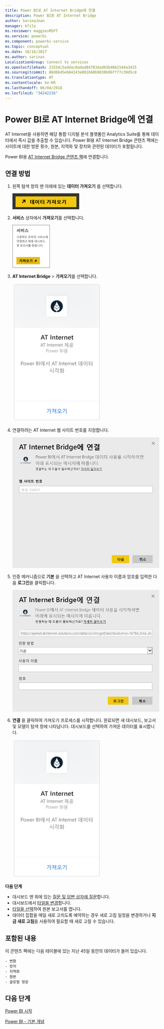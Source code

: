 ```yaml
---
title: Power BI로 AT Internet Bridge에 연결
description: Power BI용 AT Internet Bridge
author: SarinaJoan
manager: kfile
ms.reviewer: maggiesMSFT
ms.service: powerbi
ms.component: powerbi-service
ms.topic: conceptual
ms.date: 10/16/2017
ms.author: sarinas
LocalizationGroup: Connect to services
ms.openlocfilehash: 21554c5addac0adad84783dad83b4861544a3425
ms.sourcegitcommit: 80d6b45eb84243e801b60b9038b9bff77c30d5c8
ms.translationtype: HT
ms.contentlocale: ko-KR
ms.lasthandoff: 06/04/2018
ms.locfileid: "34242216"
---
```

# <a name="connect-to-at-internet-bridge-with-power-bi"></a>Power BI로 AT Internet Bridge에 연결
AT Internet을 사용하면 해당 통합 디지털 분석 플랫폼인 Analytics Suite를 통해 데이터에서 즉시 값을 추출할 수 있습니다. Power BI용 AT Internet Bridge 콘텐츠 팩에는 사이트에 대한 방문 횟수, 원본, 지역화 및 장치와 관련된 데이터가 포함됩니다.

Power BI용 [AT Internet Bridge 콘텐츠 팩](https://app.powerbi.com/getdata/services/at-internet-bridge)에 연결합니다.

## <a name="how-to-connect"></a>연결 방법
1. 왼쪽 탐색 창의 맨 아래에 있는 **데이터 가져오기** 를 선택합니다.
   
   ![](media/service-connect-to-at-internet/pbi_getdata.png) 
2. **서비스** 상자에서 **가져오기**를 선택합니다.
   
   ![](media/service-connect-to-at-internet/pbi_getservices.png) 
3. **AT Internet Bridge** \> **가져오기**를 선택합니다.
   
   ![](media/service-connect-to-at-internet/atinternet.png)
4. 연결하려는 AT Internet 웹 사이트 번호를 지정합니다.
   
   ![](media/service-connect-to-at-internet/params.png)
5. 인증 메커니즘으로 **기본** 을 선택하고 AT Internet 사용자 이름과 암호를 입력한 다음 **로그인**을 클릭합니다.
   
   ![](media/service-connect-to-at-internet/creds.png)
6. **연결** 을 클릭하여 가져오기 프로세스를 시작합니다. 완료되면 새 대시보드, 보고서 및 모델이 탐색 창에 나타납니다. 대시보드를 선택하여 가져온 데이터를 표시합니다.
   
    ![](media/service-connect-to-at-internet/atinternet.png)

**다음 단계**

* 대시보드 맨 위에 있는 [질문 및 답변 상자에 질문](power-bi-q-and-a.md)합니다.
* 대시보드에서 [타일을 변경](service-dashboard-edit-tile.md)합니다.
* [타일을 선택](service-dashboard-tiles.md)하여 원본 보고서를 엽니다.
* 데이터 집합을 매일 새로 고치도록 예약하는 경우 새로 고침 일정을 변경하거나 **지금 새로 고침**을 사용하여 필요할 때 새로 고칠 수 있습니다.

## <a name="whats-included"></a>포함된 내용
이 콘텐츠 팩에는 다음 테이블에 있는 지난 45일 동안의 데이터가 들어 있습니다.  

    - 변환  
    - 장치  
    - 지역화  
    - 원본  
    - 글로벌 방문  

## <a name="next-steps"></a>다음 단계
[Power BI 시작](service-get-started.md)

[Power BI - 기본 개념](service-basic-concepts.md)

